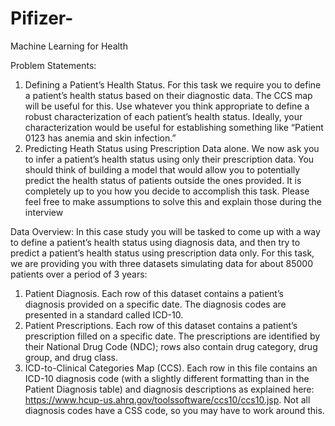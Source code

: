# Pifizer-
Machine Learning for Health

Problem Statements:
1. Defining a Patient’s Health Status. For this task we require you to define a patient’s health status based on their diagnostic data. The CCS map will be useful for this. Use whatever you think appropriate to define a robust characterization of each patient’s health status. Ideally, your characterization would be useful for establishing something like “Patient 0123 has anemia and skin infection.”
2. Predicting Heath Status using Prescription Data alone. We now ask you to infer a patient’s health status using only their prescription data. You should think of building a model that would allow you to potentially predict the health status of patients outside the ones provided. It is completely up to you how you decide to accomplish this task. Please feel free to make assumptions to solve this and explain those during the interview

Data Overview:
In this case study you will be tasked to come up with a way to define a patient’s health status using diagnosis data, and then try to predict a patient’s health status using prescription data only. For this task, we are providing you with three datasets simulating data for about 85000 patients over a period of 3 years:
1. Patient Diagnosis. Each row of this dataset contains a patient’s diagnosis provided on a specific date. The diagnosis codes are presented in a standard called ICD-10.
2. Patient Prescriptions. Each row of this dataset contains a patient’s prescription filled on a specific date. The prescriptions are identified by their National Drug Code (NDC); rows also contain drug category, drug group, and drug class.
3. ICD-to-Clinical Categories Map (CCS). Each row in this file contains an ICD-10 diagnosis code (with a slightly different formatting than in the Patient Diagnosis table) and diagnosis descriptions as explained here: https://www.hcup-us.ahrq.gov/toolssoftware/ccs10/ccs10.jsp. Not all diagnosis codes have a CSS code, so you may have to work around this.
